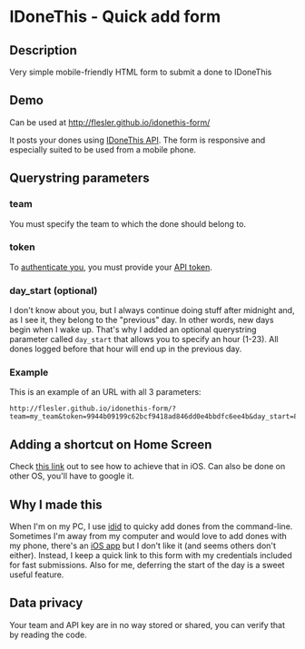 # IDoneThis - Quick add form

## Description

Very simple mobile-friendly HTML form to submit a done to IDoneThis

## Demo

Can be used at http://flesler.github.io/idonethis-form/

It posts your dones using [IDoneThis API](https://idonethis.com/api/v0.1/dones/#post).
The form is responsive and especially suited to be used from a mobile phone.

## Querystring parameters

### team

You must specify the team to which the done should belong to.

### token

To [authenticate you](https://idonethis.com/api/v0.1/#authentication), you must provide your [API token](https://idonethis.com/api/token/).

### day_start (optional)

I don't know about you, but I always continue doing stuff after midnight and, as I see it, they belong to the "previous" day. In other words, new days begin when I wake up. That's why I added an optional querystring parameter called `day_start` that allows you to specify an hour (1-23). All dones logged before that hour will end up in the previous day.

### Example

This is an example of an URL with all 3 parameters:
```
http://flesler.github.io/idonethis-form/?team=my_team&token=9944b09199c62bcf9418ad846dd0e4bbdfc6ee4b&day_start=8
```

## Adding a shortcut on Home Screen

Check [this link](http://teachmeios.com/how-to-add-a-webpage-bookmark-as-an-icon-on-home-screen-of-iphone-ipad-mini-and-ipod-touch/) out to see how to achieve that in iOS.
Can also be done on other OS, you'll have to google it.

## Why I made this

When I'm on my PC, I use [idid](https://github.com/jviotti/idid) to quicky add dones from the command-line.
Sometimes I'm away from my computer and would love to add dones with my phone, there's an [iOS app](https://itunes.apple.com/us/app/idonethis-personal-team-done/id953098586?mt=8) but I don't like it (and seems others don't either).
Instead, I keep a quick link to this form with my credentials included for fast submissions.
Also for me, deferring the start of the day is a sweet useful feature.

## Data privacy

Your team and API key are in no way stored or shared, you can verify that by reading the code.